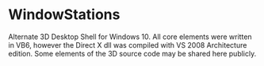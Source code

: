 # WindowStations
Alternate 3D Desktop Shell for Windows 10.  All core elements were written in VB6, however the Direct X dll was compiled with VS 2008 Architecture edition.  Some elements of the 3D source code may be shared here publicly.
